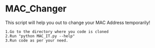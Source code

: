 # MAC_Changer
This script will help you out to change your MAC Address temporarily!


    1.Go to the directory where you code is cloned
    2.Run "python MAC_IT.py --help"
    3.Run code as per your need.
